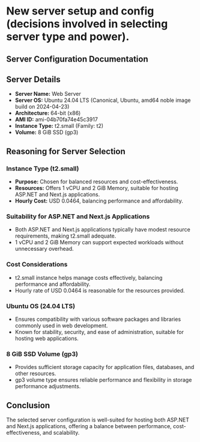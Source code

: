 # New server setup and config (decisions involved in selecting server type and power).

## Server Configuration Documentation

## Server Details

- **Server Name:** Web Server
- **Server OS:** Ubuntu 24.04 LTS (Canonical, Ubuntu, amd64 noble image build on 2024-04-23)
- **Architecture:** 64-bit (x86)
- **AMI ID:** ami-04b70fa74e45c3917
- **Instance Type:** t2.small (Family: t2)
- **Volume:** 8 GiB SSD (gp3)

## Reasoning for Server Selection

### Instance Type (t2.small)
- **Purpose:** Chosen for balanced resources and cost-effectiveness.
- **Resources:** Offers 1 vCPU and 2 GiB Memory, suitable for hosting ASP.NET and Next.js applications.
- **Hourly Cost:** USD 0.0464, balancing performance and affordability.

### Suitability for ASP.NET and Next.js Applications
- Both ASP.NET and Next.js applications typically have modest resource requirements, making t2.small adequate.
- 1 vCPU and 2 GiB Memory can support expected workloads without unnecessary overhead.

### Cost Considerations
- t2.small instance helps manage costs effectively, balancing performance and affordability.
- Hourly rate of USD 0.0464 is reasonable for the resources provided.

### Ubuntu OS (24.04 LTS)
- Ensures compatibility with various software packages and libraries commonly used in web development.
- Known for stability, security, and ease of administration, suitable for hosting web applications.

### 8 GiB SSD Volume (gp3)
- Provides sufficient storage capacity for application files, databases, and other resources.
- gp3 volume type ensures reliable performance and flexibility in storage performance adjustments.

## Conclusion
The selected server configuration is well-suited for hosting both ASP.NET and Next.js applications, offering a balance between performance, cost-effectiveness, and scalability.
